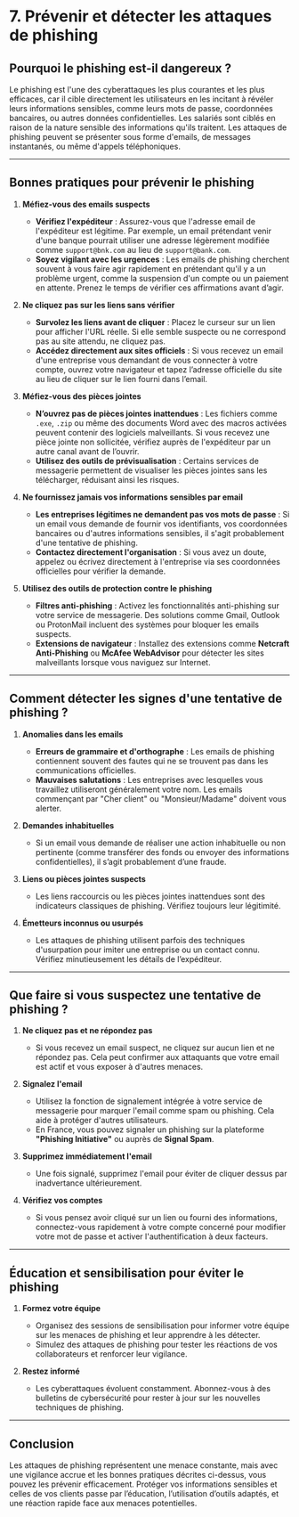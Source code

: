 # 7. **Prévenir et détecter les attaques de phishing**

## Pourquoi le phishing est-il dangereux ?

Le phishing est l'une des cyberattaques les plus courantes et les plus efficaces, car il cible directement les utilisateurs en les incitant à révéler leurs informations sensibles, comme leurs mots de passe, coordonnées bancaires, ou autres données confidentielles. Les salariés sont ciblés en raison de la nature sensible des informations qu'ils traitent. Les attaques de phishing peuvent se présenter sous forme d'emails, de messages instantanés, ou même d'appels téléphoniques.

---

## Bonnes pratiques pour prévenir le phishing

1. **Méfiez-vous des emails suspects**
   - **Vérifiez l'expéditeur** : Assurez-vous que l'adresse email de l'expéditeur est légitime. Par exemple, un email prétendant venir d'une banque pourrait utiliser une adresse légèrement modifiée comme `support@bnk.com` au lieu de `support@bank.com`.
   - **Soyez vigilant avec les urgences** : Les emails de phishing cherchent souvent à vous faire agir rapidement en prétendant qu'il y a un problème urgent, comme la suspension d'un compte ou un paiement en attente. Prenez le temps de vérifier ces affirmations avant d’agir.

2. **Ne cliquez pas sur les liens sans vérifier**
   - **Survolez les liens avant de cliquer** : Placez le curseur sur un lien pour afficher l'URL réelle. Si elle semble suspecte ou ne correspond pas au site attendu, ne cliquez pas.
   - **Accédez directement aux sites officiels** : Si vous recevez un email d'une entreprise vous demandant de vous connecter à votre compte, ouvrez votre navigateur et tapez l’adresse officielle du site au lieu de cliquer sur le lien fourni dans l’email.

3. **Méfiez-vous des pièces jointes**
   - **N’ouvrez pas de pièces jointes inattendues** : Les fichiers comme `.exe`, `.zip` ou même des documents Word avec des macros activées peuvent contenir des logiciels malveillants. Si vous recevez une pièce jointe non sollicitée, vérifiez auprès de l'expéditeur par un autre canal avant de l’ouvrir.
   - **Utilisez des outils de prévisualisation** : Certains services de messagerie permettent de visualiser les pièces jointes sans les télécharger, réduisant ainsi les risques.

4. **Ne fournissez jamais vos informations sensibles par email**
   - **Les entreprises légitimes ne demandent pas vos mots de passe** : Si un email vous demande de fournir vos identifiants, vos coordonnées bancaires ou d'autres informations sensibles, il s'agit probablement d'une tentative de phishing.
   - **Contactez directement l'organisation** : Si vous avez un doute, appelez ou écrivez directement à l'entreprise via ses coordonnées officielles pour vérifier la demande.

5. **Utilisez des outils de protection contre le phishing**
   - **Filtres anti-phishing** : Activez les fonctionnalités anti-phishing sur votre service de messagerie. Des solutions comme Gmail, Outlook ou ProtonMail incluent des systèmes pour bloquer les emails suspects.
   - **Extensions de navigateur** : Installez des extensions comme **Netcraft Anti-Phishing** ou **McAfee WebAdvisor** pour détecter les sites malveillants lorsque vous naviguez sur Internet.

---

## Comment détecter les signes d'une tentative de phishing ?

1. **Anomalies dans les emails**
   - **Erreurs de grammaire et d'orthographe** : Les emails de phishing contiennent souvent des fautes qui ne se trouvent pas dans les communications officielles.
   - **Mauvaises salutations** : Les entreprises avec lesquelles vous travaillez utiliseront généralement votre nom. Les emails commençant par "Cher client" ou "Monsieur/Madame" doivent vous alerter.

2. **Demandes inhabituelles**
   - Si un email vous demande de réaliser une action inhabituelle ou non pertinente (comme transférer des fonds ou envoyer des informations confidentielles), il s’agit probablement d’une fraude.

3. **Liens ou pièces jointes suspects**
   - Les liens raccourcis ou les pièces jointes inattendues sont des indicateurs classiques de phishing. Vérifiez toujours leur légitimité.

4. **Émetteurs inconnus ou usurpés**
   - Les attaques de phishing utilisent parfois des techniques d'usurpation pour imiter une entreprise ou un contact connu. Vérifiez minutieusement les détails de l’expéditeur.

---

## Que faire si vous suspectez une tentative de phishing ?

1. **Ne cliquez pas et ne répondez pas**
   - Si vous recevez un email suspect, ne cliquez sur aucun lien et ne répondez pas. Cela peut confirmer aux attaquants que votre email est actif et vous exposer à d'autres menaces.

2. **Signalez l'email**
   - Utilisez la fonction de signalement intégrée à votre service de messagerie pour marquer l'email comme spam ou phishing. Cela aide à protéger d'autres utilisateurs.
   - En France, vous pouvez signaler un phishing sur la plateforme **"Phishing Initiative"** ou auprès de **Signal Spam**.

3. **Supprimez immédiatement l'email**
   - Une fois signalé, supprimez l'email pour éviter de cliquer dessus par inadvertance ultérieurement.

4. **Vérifiez vos comptes**
   - Si vous pensez avoir cliqué sur un lien ou fourni des informations, connectez-vous rapidement à votre compte concerné pour modifier votre mot de passe et activer l'authentification à deux facteurs.

---

## Éducation et sensibilisation pour éviter le phishing

1. **Formez votre équipe**
   - Organisez des sessions de sensibilisation pour informer votre équipe sur les menaces de phishing et leur apprendre à les détecter.
   - Simulez des attaques de phishing pour tester les réactions de vos collaborateurs et renforcer leur vigilance.

2. **Restez informé**
   - Les cyberattaques évoluent constamment. Abonnez-vous à des bulletins de cybersécurité pour rester à jour sur les nouvelles techniques de phishing.

---

## Conclusion

Les attaques de phishing représentent une menace constante, mais avec une vigilance accrue et les bonnes pratiques décrites ci-dessus, vous pouvez les prévenir efficacement. Protéger vos informations sensibles et celles de vos clients passe par l’éducation, l’utilisation d’outils adaptés, et une réaction rapide face aux menaces potentielles.